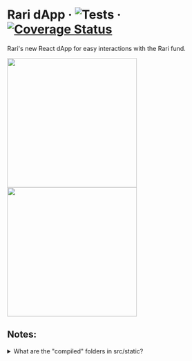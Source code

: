 # Rari dApp &middot; ![Tests](https://github.com/Rari-Capital/rari-dApp/workflows/Tests/badge.svg) &middot; [![Coverage Status](https://coveralls.io/repos/github/Rari-Capital/rari-dApp/badge.svg?branch=master)](https://coveralls.io/github/Rari-Capital/rari-dApp?branch=master)

Rari's new React dApp for easy interactions with the Rari fund.

<p float="left">
  <img src="https://i.imgur.com/9drql0H.png" width="300" />
  <img src="https://i.imgur.com/TQwLz8V.png" width="300" />

</p>

## Notes:

<details>
  <summary>What are the "compiled" folders in src/static?</summary>
- The `src/static/compiled` folder has misc. files that are auto generated like: [rari-tokens-generator](https://github.com/Rari-Capital/rari-tokens-generator)
- You can generate these files using `npm install`.
- These files are gitignored so do not worry about trying to commit them!
</details>
